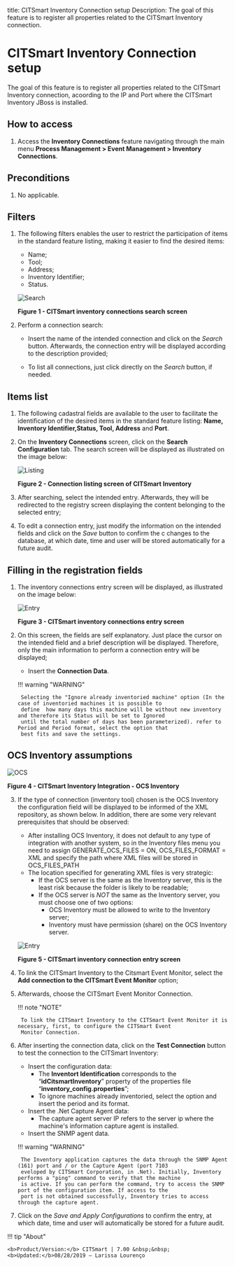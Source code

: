 title: CITSmart Inventory Connection setup
Description: The goal of this feature is to register all properties related to the CITSmart Inventory connection.
# CITSmart Inventory Connection setup

The goal of this feature is to register all properties related to the CITSmart Inventory connection, acoording to the IP and Port 
where the CITSmart Inventory JBoss is installed.

How to access
-----------------

1. Access the **Inventory Connections** feature navigating through the main menu 
**Process Management > Event Management > Inventory Connections**.

Preconditions
---------------

1. No applicable.

Filters
----------

1. The following filters enables the user to restrict the participation of items in the standard feature listing, making it easier 
to find the desired items:

    - Name;
    - Tool;
    - Address;
    - Inventory Identifier;
    - Status.
    
    ![Search](images/inventory.img1.jpg)
    
    **Figure 1 - CITSmart inventory connections search screen**
    
2. Perform a connection search:

    - Insert the name of the intended connection and click on the *Search* button. Afterwards, the connection entry will be 
    displayed according to the description provided;
    
    - To list all connections, just click directly on the *Search* button, if needed.
    
Items list
--------------------

1. The following cadastral fields are available to the user to facilitate the identification of the desired items in the standard 
feature listing: **Name, Inventory Identifier,Status, Tool, Address** and **Port**.

2. On the **Inventory Connections** screen, click on the **Search Configuration** tab. The search screen will be displayed as 
illustrated on the image below:

    ![Listing](images/inventory.img2.jpg)
    
    **Figure 2 - Connection listing screen of CITSmart Inventory**
    
3. After searching, select the intended entry. Afterwards, they will be redirected to the registry screen displaying the content 
belonging to the selected entry;

4. To edit a connection entry, just modify the information on the intended fields and click on the *Save* button to confirm the c
changes to the database, at which date, time and user will be stored automatically for a future audit.

Filling in the registration fields
-------------------------------------

1. The inventory connections entry screen will be displayed, as illustrated on the image below:

    ![Entry](images/inventory.img3.jpg)
    
    **Figure 3 - CITSmart inventory connections entry screen**
    
2. On this screen, the fields are self explanatory. Just place the cursor on the intended field and a brief description will be 
displayed. Therefore, only the main information to perform a connection entry will be displayed;

    - Insert the **Connection Data**.
    
    !!! warning "WARNING"
    
        Selecting the "Ignore already inventoried machine" option (In the case of inventoried machines it is possible to 
        define  how many days this machine will be without new inventory and therefore its Status will be set to Ignored
        until the total number of days has been parameterized). refer to Period and Period format, select the option that
        best fits and save the settings.
        
OCS Inventory assumptions
-----------------------------

![OCS](images/inventory.img4.jpg)

**Figure 4 - CITSmart Inventory Integration - OCS Inventory**

3. If the type of connection (inventory tool) chosen is the OCS Inventory the configuration field will be displayed to be informed 
of the XML repository, as shown below. In addition, there are some very relevant prerequisites that should be observed:

    - After installing OCS Inventory, it does not default to any type of integration with another system, so in the Inventory files 
    menu you need to assign GENERATE_OCS_FILES = ON, OCS_FILES_FORMAT = XML and specify the path where XML files will be stored in 
    OCS_FILES_PATH
    - The location specified for generating XML files is very strategic:
        - If the OCS server is the same as the Inventory server, this is the least risk because the folder is likely to be 
        readable;
        - If the OCS server is *NOT* the same as the Inventory server, you must choose one of two options:
            - OCS Inventory must be allowed to write to the Inventory server;
            - Inventory must have permission (share) on the OCS Inventory server.
            
    ![Entry](images/inventory.img5.jpg)
    
    **Figure 5 - CITSmart inventory connection entry screen**
    
4. To link the CITSmart Inventory to the Citsmart Event Monitor, select the **Add connection to the CITSmart Event Monitor** 
option;

5. Afterwards, choose the CITSmart Event Monitor Connection.

    !!! note "NOTE"
    
        To link the CITSmart Inventory to the CITSmart Event Monitor it is necessary, first, to configure the CITSmart Event 
        Monitor Connection.
        
6. After inserting the connection data, click on the **Test Connection** button to test the connection to the CITSmart Inventory:

    - Insert the configuration data:
        - The **Inventort Identification** corresponds to the “**idCitsmartInventory**” property of the properties file 
        “**inventory_config.properties**”;
        - To ignore machines already inventoried, select the option and insert the period and its format.
    - Insert the .Net Capture Agent data:
        - The capture agent server IP refers to the server ip where the machine's information capture agent is installed.
    - Insert the SNMP agent data.
    
    !!! warning "WARNING"
    
        The Inventory application captures the data through the SNMP Agent (161) port and / or the Capture Agent (port 7103 
        eveloped by CITSmart Corporation, in .Net). Initially, Inventory performs a "ping" command to verify that the machine
        is active. If you can perform the command, try to access the SNMP port of the configuration item. If access to the 
        port is not obtained successfully, Inventory tries to access through the capture agent.
        
7. Click on the *Save and Apply Configurations* to confirm the entry, at which date, time and user will automatically be stored 
for a future audit.

!!! tip "About"

    <b>Product/Version:</b> CITSmart | 7.00 &nbsp;&nbsp;
    <b>Updated:</b>08/28/2019 – Larissa Lourenço

